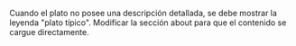 Cuando el plato no posee una descripción detallada, se debe mostrar la leyenda "plato típico".
Modificar la sección about para que el contenido se cargue directamente.